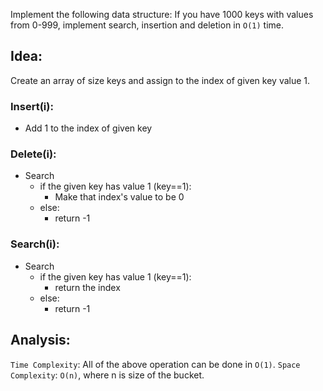 Implement the following data structure:
If you have 1000 keys with values from 0-999, implement search, insertion and deletion in `O(1)` time.

## Idea:

Create an array of size keys and assign to the index of given key value 1.

### Insert(i):

- Add 1 to the index of given key

### Delete(i):

- Search
  - if the given key has value 1 (key==1):
    - Make that index's value to be 0
  - else:
    - return -1

### Search(i):

- Search
  - if the given key has value 1 (key==1):
    - return the index
  - else:
    - return -1

## Analysis:

`Time Complexity`: All of the above operation can be done in `O(1)`.
`Space Complexity`: `O(n)`, where n is size of the bucket.
